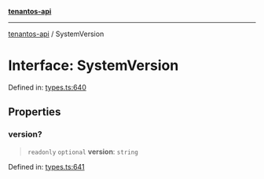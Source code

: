 [**tenantos-api**](../README.md)

***

[tenantos-api](../globals.md) / SystemVersion

# Interface: SystemVersion

Defined in: [types.ts:640](https://github.com/shadmanZero/tenantos-api/blob/1c7b7035084787c8e7500a348d67d47efa9ca53a/src/types.ts#L640)

## Properties

### version?

> `readonly` `optional` **version**: `string`

Defined in: [types.ts:641](https://github.com/shadmanZero/tenantos-api/blob/1c7b7035084787c8e7500a348d67d47efa9ca53a/src/types.ts#L641)
